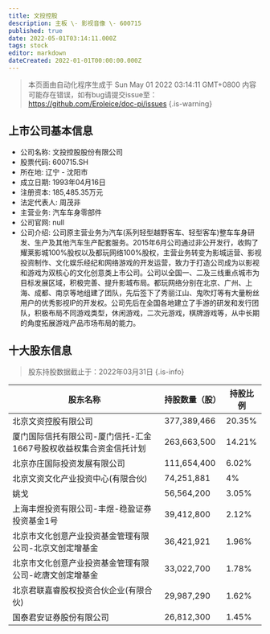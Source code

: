 ```yaml
---
title: 文投控股
description: 主板 \- 影视音像 \- 600715
published: true
date: 2022-05-01T03:14:11.000Z
tags: stock
editor: markdown
dateCreated: 2022-01-01T00:00:00.000Z
---
```


> 本页面由自动化程序生成于 Sun May 01 2022 03:14:11 GMT+0800
> 内容可能存在错误，如有bug请提交issue至：https://github.com/Eroleice/doc-pi/issues
{.is-warning}

## 上市公司基本信息
- 公司名称: 文投控股股份有限公司
- 股票代码: 600715.SH
- 所在地: 辽宁 - 沈阳市
- 成立日期: 1993年04月16日
- 注册资本: 185,485.35万元
- 法定代表人: 周茂非
- 主营业务: 汽车车身零部件
- 公司官网: null
- 公司介绍: 公司原主营业务为汽车(系列轻型越野客车、轻型客车)整车车身研发、生产及其他汽车生产配套服务。2015年6月公司通过非公开发行，收购了耀莱影城100%股权以及都玩网络100%股权，主营业务转变为影城运营、影视投资制作、文化娱乐经纪和网络游戏的开发运营，致力于打造公司成为以影视和游戏为双核心的文化创意类上市公司。公司以全国一、二及三线重点城市为目标发展区域，积极完善、提升影城布局。都玩网络分别在北京、广州、上海、成都、南京等地组建了团队，先后签下了秀丽江山、鬼吹灯等有大量粉丝用户的优秀影视IP的开发权。公司先后在全国各地建立了手游的研发和发行团队，积极布局不同游戏类型，休闲游戏，二次元游戏，棋牌游戏等，从中长期的角度拓展游戏产品市场布局的能力。


## 十大股东信息
> 股东持股数据截止于：2022年03月31日
{.is-info}

| 股东名称 | 持股数量（股） | 持股比例 |
| --- | --- | --- |
| 北京文资控股有限公司 | 377,389,466 | 20.35% |
| 厦门国际信托有限公司-厦门信托-汇金1667号股权收益权集合资金信托计划 | 263,663,500 | 14.21% |
| 北京亦庄国际投资发展有限公司 | 111,654,400 | 6.02% |
| 北京文资文化产业投资中心(有限合伙) | 74,251,881 | 4% |
| 姚戈 | 56,564,200 | 3.05% |
| 上海丰煜投资有限公司-丰煜-稳盈证券投资基金1号 | 39,412,800 | 2.12% |
| 北京市文化创意产业投资基金管理有限公司-北京文创定增基金 | 36,421,921 | 1.96% |
| 北京市文化创意产业投资基金管理有限公司-屹唐文创定增基金 | 33,022,700 | 1.78% |
| 北京君联嘉睿股权投资合伙企业(有限合伙) | 29,987,290 | 1.62% |
| 国泰君安证券股份有限公司 | 26,812,300 | 1.45% |




